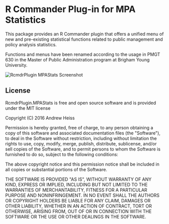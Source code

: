 # R Commander Plug-in for MPA Statistics

This package provides an R Commander plugin that offers a unified menu of new and pre-existing statistical functions related to public management and policy analysis statistics.

Functions and menus have been renamed according to the usage in PMGT 630 in the Master of Public Administration program at Brigham Young University.

![RcmdrPlugin MPAStats Screenshot](https://dl.dropbox.com/u/1189942/GitHub/RcmdrPlugin-MPAStats-screenshot.png)


## License

RcmdrPlugin.MPAStats is free and open source software and is provided under the MIT license

Copyright (C) 2016 Andrew Heiss

Permission is hereby granted, free of charge, to any person obtaining a copy of this software and associated documentation files (the "Software"), to deal in the Software without restriction, including without limitation the rights to use, copy, modify, merge, publish, distribute, sublicense, and/or sell copies of the Software, and to permit persons to whom the Software is furnished to do so, subject to the following conditions:

The above copyright notice and this permission notice shall be included in all copies or substantial portions of the Software.

THE SOFTWARE IS PROVIDED "AS IS", WITHOUT WARRANTY OF ANY KIND, EXPRESS OR IMPLIED, INCLUDING BUT NOT LIMITED TO THE WARRANTIES OF MERCHANTABILITY, FITNESS FOR A PARTICULAR PURPOSE AND NONINFRINGEMENT. IN NO EVENT SHALL THE AUTHORS OR COPYRIGHT HOLDERS BE LIABLE FOR ANY CLAIM, DAMAGES OR OTHER LIABILITY, WHETHER IN AN ACTION OF CONTRACT, TORT OR OTHERWISE, ARISING FROM, OUT OF OR IN CONNECTION WITH THE SOFTWARE OR THE USE OR OTHER DEALINGS IN THE SOFTWARE.
